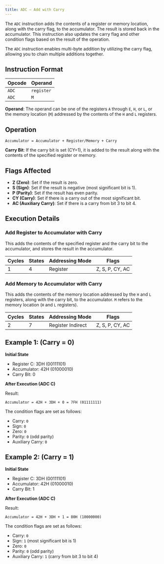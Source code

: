 ```yaml
---
title: ADC — Add with Carry
---
```


The `ADC` instruction adds the contents of a register or memory location, along
with the carry flag, to the accumulator. The result is stored back in the
accumulator. This instruction also updates the carry flag and other condition
flags based on the result of the operation.

The `ADC` instruction enables multi-byte addition by utilizing the carry flag,
allowing you to chain multiple additions together.

## Instruction Format

| Opcode | Operand     |
|--------|-------------|
| `ADC`  | `register`  |
| `ADC`  | `M`  |

**Operand**: The operand can be one of the registers `A` through `E`, `H`, or `L`, or the
memory location (`M`) addressed by the contents of the `H` and `L` registers.

## Operation

```
Accumulator = Accumulator + Register/Memory + Carry
```

**Carry Bit**: If the carry bit is set (CY=1), it is added to the result along with
the contents of the specified register or memory.

## Flags Affected

- **Z (Zero)**: Set if the result is zero.
- **S (Sign)**: Set if the result is negative (most significant bit is 1).
- **P (Parity)**: Set if the result has even parity.
- **CY (Carry)**: Set if there is a carry out of the most significant bit.
- **AC (Auxiliary Carry)**: Set if there is a carry from bit 3 to bit 4.

## Execution Details

### Add Register to Accumulator with Carry

This adds the contents of the specified register and the carry bit to the
accumulator, and stores the result in the accumulator.

| **Cycles** | **States** | **Addressing Mode** | **Flags**           |
|------------|------------|---------------------|---------------------|
| 1          | 4          | Register            | Z, S, P, CY, AC     |

### Add Memory to Accumulator with Carry

This adds the contents of the memory location addressed by the `H` and `L`
registers, along with the carry bit, to the accumulator. `M` refers to the memory
location (`H` and `L` registers).

| **Cycles** | **States** | **Addressing Mode** | **Flags**           |
|------------|------------|---------------------|---------------------|
| 2          | 7          | Register Indirect   | Z, S, P, CY, AC     |

## Example 1: (Carry = 0)

**Initial State**
- Register C: 3DH (00111101)
- Accumulator: 42H (01000010)
- Carry Bit: 0

**After Execution (ADC C)**

Result:

```
Accumulator = 42H + 3DH + 0 = 7FH (01111111)
```

The condition flags are set as follows:

- Carry: `0`
- Sign: `0`
- Zero: `0`
- Parity: `0` (odd parity)
- Auxiliary Carry: `0`

## Example 2: (Carry = 1)

**Initial State**
- Register C: 3DH (00111101)
- Accumulator: 42H (01000010)
- Carry Bit: 1

**After Execution (ADC C)**

Result:

```
Accumulator = 42H + 3DH + 1 = 80H (10000000)
```

The condition flags are set as follows:

- Carry: `0`
- Sign: `1` (most significant bit is 1)
- Zero: `0`
- Parity: `0` (odd parity)
- Auxiliary Carry: `1` (carry from bit 3 to bit 4)
